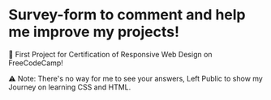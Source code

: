 # Survey-form to comment and help me improve my projects!
🧠 First Project for Certification of Responsive Web Design on FreeCodeCamp!  

⚠️ Note: There's no way for me to see your answers, Left Public to show my Journey on learning CSS and HTML.
